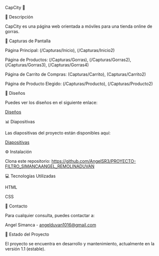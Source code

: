 CapCity 🧢

📖 Descripción 

CapCity es una página web orientada a móviles para una tienda online de gorras.


📸 Capturas de Pantalla

Página Principal: (/Capturas/Inicio), (/Capturas/Inicio2)

Página de Productos: (/Capturas/Gorras), (/Capturas/Gorras2), (/Capturas/Gorras3), (/Capturas/Gorras4)

Página de Carrito de Compras: (Capturas/Carrito), (Capturas/Carrito2)

Página de Producto Elegido: (/Capturas/Producto), (/Capturas/Producto2)

🎨 Diseños

Puedes ver los diseños en el siguiente enlace:

[Diseños](https://drive.google.com/file/d/1RiLjZWHSjbEfQr850Xyy5jrFht6xiWCV/view?usp=drive_link)


📊 Diapositivas

Las diapositivas del proyecto están disponibles aquí:

[Diapositivas](https://www.canva.com/design/DAGIVt8UUlM/3Z-FP3OhoUiheloZPg4z_w/edit?utm_content=DAGIVt8UUlM&utm_campaign=designshare&utm_medium=link2&utm_source=sharebutton)


⚙️ Instalación

Clona este repositorio: https://github.com/AngelSR3/PROYECTO-FILTRO_SIMANCAANGEL_REMOLINADUVAN


💻 Tecnologías Utilizadas

HTML

CSS

📧 Contacto

Para cualquier consulta, puedes contactar a:


Angel Simanca - angelduvan1016@gmail.com

🚀 Estado del Proyecto

El proyecto se encuentra en desarrollo y mantenimiento, actualmente en la versión 1.1 (estable).


